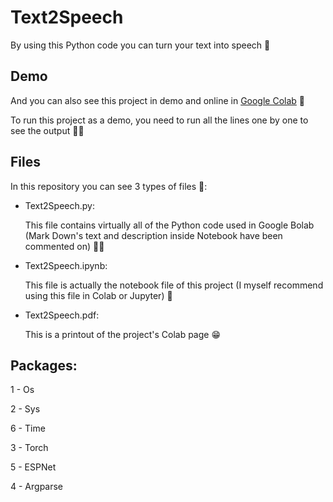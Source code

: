 # Text2Speech

By using this Python code you can turn your text into speech 🤩

## Demo

And you can also see this project in demo and online in [Google Colab](https://colab.research.google.com/drive/1iBJmwcK_XeHHPS4Tko2mxY5JyXob8I-D?usp=sharing) 🔗

To run this project as a demo, you need to run all the lines one by one to see the output 🙂🙃

## Files

In this repository you can see 3 types of files 🤔:
- Text2Speech.py:

  This file contains virtually all of the Python code used in Google Bolab (Mark Down's text and description inside Notebook have been commented on) 🙂🙃

- Text2Speech.ipynb:

  This file is actually the notebook file of this project (I myself recommend using this file in Colab or Jupyter) 🤩

- Text2Speech.pdf:

  This is a printout of the project's Colab page 😁

## Packages:

  1 - Os
  
  2 - Sys
  
  6 - Time
  
  3 - Torch
  
  5 - ESPNet
  
  4 - Argparse
